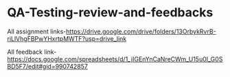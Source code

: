 # QA-Testing-review-and-feedbacks

All assignment links-https://drive.google.com/drive/folders/13OrbykRvrB-riLlVhgFBPwYHxrtpMWTF?usp=drive_link

All feedback link-https://docs.google.com/spreadsheets/d/1_jIGEnYnCaNreCWm_U15u0I_G0SBD5F7/edit#gid=990742857
